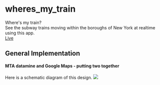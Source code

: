 # wheres_my_train
Where's my train?  
See the subway trains moving within the boroughs of New York at realtime using this app.  
[Live](https://keonch.github.io/wheres_my_train/)

## General Implementation
#### MTA datamine and Google Maps - putting two together

Here is a schematic diagram of this design.
<img src='https://i.imgur.com/wITDq8D.png'/>
